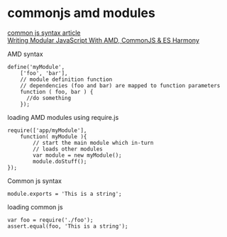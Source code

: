# commonjs amd modules

[common js syntax article](http://eng.wealthfront.com/2015/06/16/an-introduction-to-commonjs/)   
[Writing Modular JavaScript With AMD, CommonJS & ES Harmony](https://addyosmani.com/writing-modular-js/)    

AMD syntax   
```
define('myModule',
    ['foo', 'bar'],
    // module definition function
    // dependencies (foo and bar) are mapped to function parameters
    function ( foo, bar ) {
      //do something
    });
```

loading AMD modules using require.js   
```
require(['app/myModule'],
    function( myModule ){
        // start the main module which in-turn
        // loads other modules
        var module = new myModule();
        module.doStuff();
});
```

Common js syntax
```
module.exports = 'This is a string';
```

loading common js
```
var foo = require('./foo');
assert.equal(foo, 'This is a string');
```
